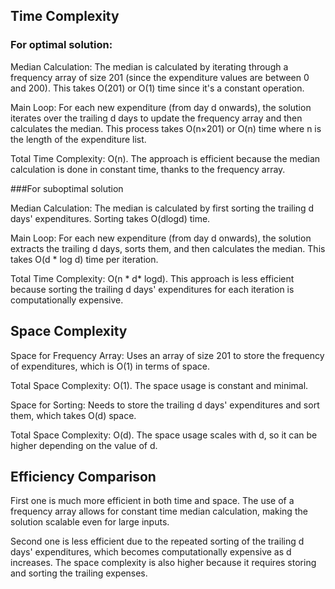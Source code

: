 ## Time Complexity 

### For optimal solution: 
Median Calculation: The median is calculated by iterating through a frequency array of size 201 (since the expenditure values are between 0 and 200). This takes 
O(201) or O(1) time since it's a constant operation.

Main Loop: For each new expenditure (from day d onwards), the solution iterates over the trailing d days to update the frequency array and then calculates the median. This process takes O(n×201) or O(n) time where n is the length of the expenditure list.

Total Time Complexity: O(n). The approach is efficient because the median calculation is done in constant time, thanks to the frequency array.

###For suboptimal solution

Median Calculation: The median is calculated by first sorting the trailing d days' expenditures. Sorting takes 
O(dlogd) time.

Main Loop: For each new expenditure (from day d onwards), the solution extracts the trailing d days, sorts them, and then calculates the median. This takes 
O(d * log d) time per iteration.

Total Time Complexity: O(n * d* logd). This approach is less efficient because sorting the trailing d days' expenditures for each iteration is computationally expensive.

## Space Complexity

Space for Frequency Array: Uses an array of size 201 to store the frequency of expenditures, which is O(1) in terms of space.

Total Space Complexity: O(1). The space usage is constant and minimal.


Space for Sorting: Needs to store the trailing d days' expenditures and sort them, which takes O(d) space.

Total Space Complexity: O(d). The space usage scales with d, so it can be higher depending on the value of d.

## Efficiency Comparison
First one is much more efficient in both time and space. The use of a frequency array allows for constant time median calculation, making the solution scalable even for large inputs.

Second one is less efficient due to the repeated sorting of the trailing d days' expenditures, which becomes computationally expensive as d increases. The space complexity is also higher because it requires storing and sorting the trailing expenses.
